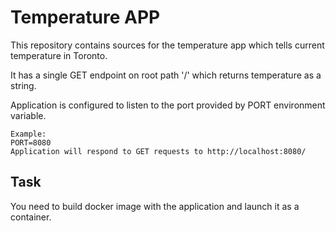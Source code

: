 # Temperature APP

This repository contains sources for the temperature app which tells current temperature in Toronto.

It has a single GET endpoint on root path '/' which returns temperature as a string.

Application is configured to listen to the port provided by PORT environment variable.

```
Example:
PORT=8080
Application will respond to GET requests to http://localhost:8080/
```

## Task

You need to build docker image with the application and launch it as a container.
